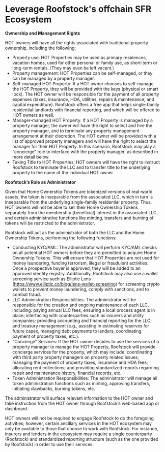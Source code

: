 # Leverage Roofstock's offchain SFR Ecosystem

**Ownership and Management Rights** &#x20;

HOT owners will have all the rights associated with traditional property ownership, including the following:&#x20;

* Property use: HOT Properties may be used as primary residences, vacation homes, used for other personal or family use, as short-term or long-term rentals. (They may even be left vacant.)&#x20;
* Property management: HOT Properties can be self-managed, or they can be managed by a property manager. &#x20;
* Self-managed HOT Property: If a HOT owner chooses to self-manage the HOT Property, they will be provided with the keys (physical or smart lock). The HOT owner will be responsible for the payment of all property expenses (taxes, insurance, HOA, utilities, repairs & maintenance, and capital expenditure). Roofstock offers a free app that helps single-family residential landlords with financial reporting, and which will be offered to HOT owners as well.&#x20;
* Manager-managed HOT Property: If a HOT Property is managed by a property manager, the owner will have the right to select and hire the property manager, and to terminate any property management arrangement at their discretion. The HOT owner will be provided with a list of approved property managers and will have the right to select the manager for their HOT Property. In this scenario, Roofstock may play a “concierge” role to interface with the property manager, as described in more detail below.&#x20;
* Taking Title to HOT Properties: HOT owners will have the right to instruct Roofstock to terminate the LLC and to transfer title to the underlying property to the name of the individual HOT owner.&#x20;

**Roofstock’s Role as Administrator**&#x20;

Given that Home Ownership Tokens are tokenized versions of real-world assets, the token is inseparable from the associated LLC, which in turn is inseparable from the underlying single-family residential property. Thus, HOT owners will not be able to sell their Home Ownership Tokens separately from the membership \[beneficial] interest in the associated LLC, and certain administrative functions like minting, transfers and burning of tokens will be restricted to the administrator. &#x20;

Roofstock will act as the administrator of both the LLC and the Home Ownership Tokens, performing the following functions: &#x20;

* Conducting KYC/AML: The administrator will perform KYC/AML checks on all potential HOT owners before they are permitted to acquire Home Ownership Tokens. This will ensure that HOT Properties are not used for money laundering, funding terrorism, illegal or fraudulent activities. Once a prospective buyer is approved, they will be added to an approved identity registry. Additionally, Roofstock may also use a wallet screening service such as Elliptic Lens (https://www.elliptic.co/blog/lens-wallet-screening) for screening crypto wallets to prevent money laundering, comply with sanctions, and to combat fraud. &#x20;
* LLC Administration Responsibilities: The administrator will be responsible for the creation and ongoing maintenance of each LLC, including: paying annual LLC fees; ensuring a local process agent is in place; interfacing with counterparties such as insurers and utility companies; providing accounting and financial reporting for the LLC; and treasury management (e.g., assisting in estimating reserves for future capex, managing debt payments to lenders, coordinating payment of property taxes, etc.). &#x20;
* “Concierge” Services: If the HOT owner decides to use the services of a property manager to manage the HOT Property, Roofstock will provide concierge services for the property, which may include: coordinating with third party property managers on property related issues; managing the payment of property taxes, insurance and HOA fees; allocating rent collections; and providing standardized reports regarding repair and maintenance history, financial records, etc. &#x20;
* Token Administration Responsibilities: The administrator will manage all token administration functions such as minting, approving transfers, initiating clawbacks, burning tokens, etc. &#x20;

The administrator will surface relevant information to the HOT owner and take instruction from the HOT owner through Roofstock’s web-based app or dashboard. &#x20;

HOT owners will not be required to engage Roofstock to do the foregoing activities; however, certain ancillary services in the HOT ecosystem may only be available to those that choose to work with Roofstock. For instance, insurers and lenders in the ecosystem may require a single counterparty (Roofstock) and standardized reporting structure (such as the one provided by Roofstock) in order to use their services.&#x20;
